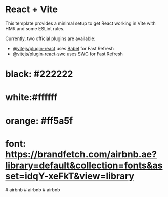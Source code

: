 # React + Vite

This template provides a minimal setup to get React working in Vite with HMR and some ESLint rules.

Currently, two official plugins are available:

- [@vitejs/plugin-react](https://github.com/vitejs/vite-plugin-react/blob/main/packages/plugin-react/README.md) uses [Babel](https://babeljs.io/) for Fast Refresh
- [@vitejs/plugin-react-swc](https://github.com/vitejs/vite-plugin-react-swc) uses [SWC](https://swc.rs/) for Fast Refresh

# black: #222222

# white:#ffffff

# orange: #ff5a5f

# font: https://brandfetch.com/airbnb.ae?library=default&collection=fonts&asset=idqY-xeFkT&view=library
#   a i r b n b  
 #   a i r b n b  
 #   a i r b n b  
 